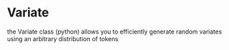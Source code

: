 Variate
=======

the Variate class (python) allows you to efficiently generate random variates using an arbitrary distribution of tokens